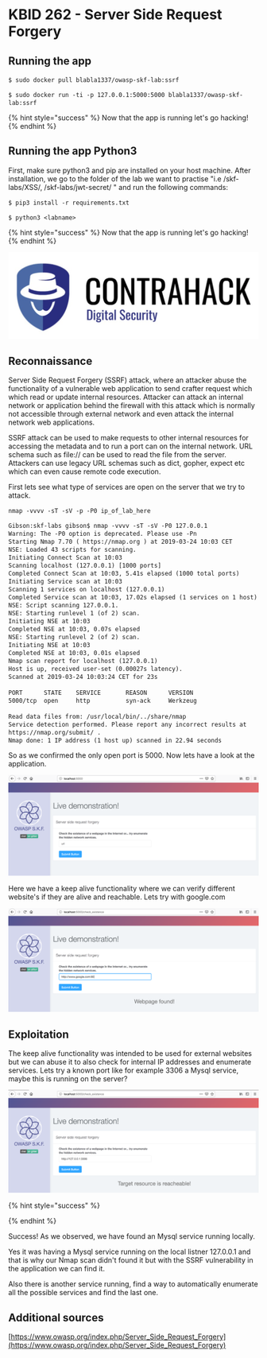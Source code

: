 # KBID 262 - Server Side Request Forgery

## Running the app

```
$ sudo docker pull blabla1337/owasp-skf-lab:ssrf
```

```
$ sudo docker run -ti -p 127.0.0.1:5000:5000 blabla1337/owasp-skf-lab:ssrf
```

{% hint style="success" %}
Now that the app is running let's go hacking!
{% endhint %}

## Running the app Python3

First, make sure python3 and pip are installed on your host machine. After installation, we go to the folder of the lab we want to practise "i.e /skf-labs/XSS/, /skf-labs/jwt-secret/ " and run the following commands:

```
$ pip3 install -r requirements.txt
```

```
$ python3 <labname>
```

{% hint style="success" %}
Now that the app is running let's go hacking!
{% endhint %}

![Docker image and write-up thanks to ContraHack!](../../.gitbook/assets/screen-shot-2019-03-04-at-21.33.32.png)

## Reconnaissance

Server Side Request Forgery (SSRF) attack, where an attacker abuse the functionality of a vulnerable web application to send crafter request which which read or update internal resources. Attacker can attack an internal network or application behind the firewall with this attack which is normally not accessible through external network and even attack the internal network web applications.

SSRF attack can be used to make requests to other internal resources for accessing the metadata and to run a port can on the internal network. URL schema such as file:// can be used to read the file from the server. Attackers can use legacy URL schemas such as dict, gopher, expect etc which can even cause remote code execution.

First lets see what type of services are open on the server that we try to attack.

```
nmap -vvvv -sT -sV -p -P0 ip_of_lab_here
```

```
Gibson:skf-labs gibson$ nmap -vvvv -sT -sV -P0 127.0.0.1
Warning: The -P0 option is deprecated. Please use -Pn
Starting Nmap 7.70 ( https://nmap.org ) at 2019-03-24 10:03 CET
NSE: Loaded 43 scripts for scanning.
Initiating Connect Scan at 10:03
Scanning localhost (127.0.0.1) [1000 ports]
Completed Connect Scan at 10:03, 5.41s elapsed (1000 total ports)
Initiating Service scan at 10:03
Scanning 1 services on localhost (127.0.0.1)
Completed Service scan at 10:03, 17.02s elapsed (1 services on 1 host)
NSE: Script scanning 127.0.0.1.
NSE: Starting runlevel 1 (of 2) scan.
Initiating NSE at 10:03
Completed NSE at 10:03, 0.07s elapsed
NSE: Starting runlevel 2 (of 2) scan.
Initiating NSE at 10:03
Completed NSE at 10:03, 0.01s elapsed
Nmap scan report for localhost (127.0.0.1)
Host is up, received user-set (0.00027s latency).
Scanned at 2019-03-24 10:03:24 CET for 23s

PORT      STATE    SERVICE       REASON      VERSION
5000/tcp  open     http          syn-ack     Werkzeug

Read data files from: /usr/local/bin/../share/nmap
Service detection performed. Please report any incorrect results at https://nmap.org/submit/ .
Nmap done: 1 IP address (1 host up) scanned in 22.94 seconds
```

So as we confirmed the only open port is 5000. Now lets have a look at the application.

![](../../.gitbook/assets/SSRF1.png)

Here we have a keep alive functionality where we can verify different website's if they are alive and reachable. Lets try with google.com

![](../../.gitbook/assets/SSRF2.png)

## Exploitation

The keep alive functionality was intended to be used for external websites but we can abuse it to also check for internal IP addresses and enumerate services. Lets try a known port like for example 3306 a Mysql service, maybe this is running on the server?

![](../../.gitbook/assets/SSRF4.png)

{% hint style="success" %}

{% endhint %}

Success! As we observed, we have found an Mysql service running locally.

Yes it was having a Mysql service running on the local listner 127.0.0.1 and that is why our Nmap scan didn't found it but with the SSRF vulnerability in the application we can find it.

Also there is another service running, find a way to automatically enumerate all the possible services and find the last one.

## Additional sources

[https://www.owasp.org/index.php/Server_Side_Request_Forgery](https://www.owasp.org/index.php/Server_Side_Request_Forgery)
